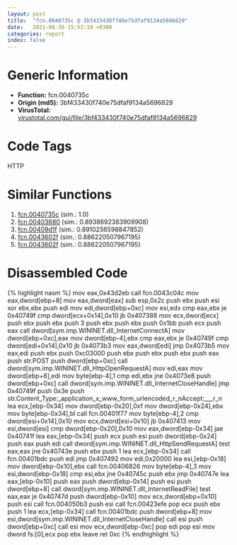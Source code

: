 ```yaml
---
layout: post
title:  "fcn.0040735c @ 3bf433430f740e75dfaf9134a5696829"
date:   2021-08-30 15:52:19 +0300
categories: report
index: false
---
```


# Generic Information
- **Function:** fcn.0040735c
- **Origin (md5):** 3bf433430f740e75dfaf9134a5696829
- **VirusTotal:** [virustotal.com/gui/file/3bf433430f740e75dfaf9134a5696829][virustotal_ref]

# Code Tags
<span class="tag" id="HTTP">HTTP</span>


# Similar Functions

1. [fcn.0040735c][similar_1_ref] (sim.: 1.0)
2. [fcn.00403680][similar_2_ref] (sim.: 0.8938692383909908)
3. [fcn.00409d1f][similar_3_ref] (sim.: 0.8910256598847852)
4. [fcn.0043602f][similar_4_ref] (sim.: 0.886220507967195)
5. [fcn.0043602f][similar_5_ref] (sim.: 0.886220507967195)


# Disassembled Code

{% highlight nasm %}
mov eax,0x43d2eb
call fcn.0043c04c
mov eax,dword[ebp+8]
mov eax,dword[eax]
sub esp,0x2c
push ebx
push esi
xor ebx,ebx
push edi
mov edi,dword[ebp+0xc]
mov esi,edx
cmp eax,ebx
je 0x40749f
cmp dword[ecx+0x14],0x10
jb 0x407388
mov ecx,dword[ecx]
push ebx
push ebx
push 3
push ebx
push ebx
push 0x1bb
push ecx
push eax
call dword[sym.imp.WININET.dll_InternetConnectA]
mov dword[ebp+0xc],eax
mov dword[ebp-4],ebx
cmp eax,ebx
je 0x40749f
cmp dword[edi+0x14],0x10
jb 0x4073b3
mov eax,dword[edi]
jmp 0x4073b5
mov eax,edi
push ebx
push 0xc03000
push ebx
push ebx
push ebx
push eax
push str.POST
push dword[ebp+0xc]
call dword[sym.imp.WININET.dll_HttpOpenRequestA]
mov edi,eax
mov dword[ebp+8],edi
mov byte[ebp-4],1
cmp edi,ebx
jne 0x4073e8
push dword[ebp+0xc]
call dword[sym.imp.WININET.dll_InternetCloseHandle]
jmp 0x40749f
push 0x3e
push str.Content_Type:_application_x_www_form_urlencoded_r_nAccept:___r_n
lea ecx,[ebp-0x34]
mov dword[ebp-0x20],0xf
mov dword[ebp-0x24],ebx
mov byte[ebp-0x34],bl
call fcn.00401f77
mov byte[ebp-4],2
cmp dword[esi+0x14],0x10
mov ecx,dword[esi+0x10]
jb 0x407413
mov esi,dword[esi]
cmp dword[ebp-0x20],0x10
mov eax,dword[ebp-0x34]
jae 0x40741f
lea eax,[ebp-0x34]
push ecx
push esi
push dword[ebp-0x24]
push eax
push edi
call dword[sym.imp.WININET.dll_HttpSendRequestA]
test eax,eax
jne 0x40743e
push ebx
push 1
lea ecx,[ebp-0x34]
call fcn.00401bdc
push edi
jmp 0x407492
mov edi,0x20000
lea esi,[ebp-0x18]
mov dword[ebp-0x10],ebx
call fcn.00406826
mov byte[ebp-4],3
mov esi,dword[ebp-0x18]
cmp esi,ebx
jne 0x40745c
push ebx
jmp 0x40747e
lea eax,[ebp-0x10]
push eax
push dword[ebp-0x14]
push esi
push dword[ebp+8]
call dword[sym.imp.WININET.dll_InternetReadFile]
test eax,eax
je 0x40747d
push dword[ebp-0x10]
mov ecx,dword[ebp+0x10]
push esi
call fcn.004050b3
push esi
call fcn.00423efe
pop ecx
push ebx
push 1
lea ecx,[ebp-0x34]
call fcn.00401bdc
push dword[ebp+8]
mov esi,dword[sym.imp.WININET.dll_InternetCloseHandle]
call esi
push dword[ebp+0xc]
call esi
mov ecx,dword[ebp-0xc]
pop edi
pop esi
mov dword fs:[0],ecx
pop ebx
leave 
ret 0xc
{% endhighlight %}


[similar_1_ref]: /report/fcn.0040735c@4bd33f73402d0d03c0318f793884eb34
[similar_2_ref]: /report/fcn.00403680@c3466bab32f3a73706b87b6042748ed4
[similar_3_ref]: /report/fcn.00409d1f@418e0921f3a9bd4f5bc0dcc59623b5a1
[similar_4_ref]: /report/fcn.0043602f@53687e619dcac7d709f306d061d8daeb
[similar_5_ref]: /report/fcn.0043602f@ba5ec83721de3ca10b3c9583f3b2c6a1
[virustotal_ref]: https://www.virustotal.com/gui/file/3bf433430f740e75dfaf9134a5696829